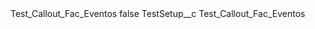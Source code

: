 <?xml version="1.0" encoding="UTF-8"?>
<CustomMetadata xmlns="http://soap.sforce.com/2006/04/metadata" xmlns:xsi="http://www.w3.org/2001/XMLSchema-instance" xmlns:xsd="http://www.w3.org/2001/XMLSchema">
    <label>Test_Callout_Fac_Eventos</label>
    <protected>false</protected>
    <values>
        <field>TestSetup__c</field>
        <value xsi:type="xsd:string">Test_Callout_Fac_Eventos</value>
    </values>
</CustomMetadata>
